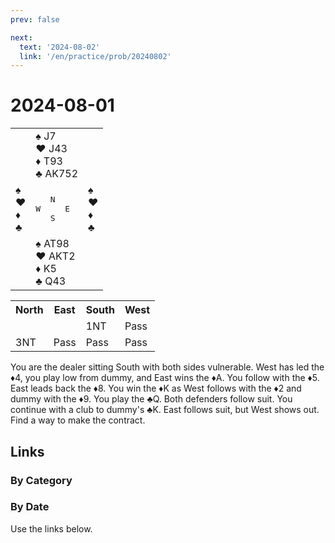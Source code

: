 ```yaml
---
prev: false

next:
  text: '2024-08-02'
  link: '/en/practice/prob/20240802'
---
```


# 2024-08-01

<table class="deal">
    <tr>
	    <td></td>
	    <td>♠️ J7<br>♥️ J43<br>♦️ T93<br>♣️ AK752</td>
	    <td></td>
  	</tr>
	<tr>
		<td>♠️ <br>♥️ <br>♦️ <br>♣️ </td>
		<td><pre>   N<br>W     E<br>   S</pre></td>
		<td>♠️ <br>♥️ <br>♦️ <br>♣️ </td>
	</tr>
	<tr>
		<td></td>
		<td>♠️ AT98<br>♥️ AKT2<br>♦️ K5<br>♣️ Q43</td>
		<td></td>
	</tr>
</table>

<table class="auction">
	<tr>
		<th>North</th>
		<th>East</th>
		<th>South</th>
		<th>West</th>
	</tr>
	<tr>
		<td></td>
		<td></td>
		<td>1NT</td>
		<td>Pass</td>
	</tr>
	<tr>
		<td>3NT</td>
		<td>Pass</td>
		<td>Pass</td>
		<td>Pass</td>
	</tr>
</table>

You are the dealer sitting South with both sides vulnerable. West has led the ♦️4, you play low from dummy, and East wins the ♦️A. You follow with the ♦️5. East leads back the ♦️8. You win the ♦️K as West follows with the ♦️2 and dummy with the ♦️9. You play the ♣️Q. Both defenders follow suit. You continue with a club to dummy's ♣️K. East follows suit, but West shows out. Find a way to make the contract.

## Links

[<Badge type="tip" text="Check Solution"/>](/en/learning/prob/20240801)

### By Category

[<Badge type="info" text="<--"/>](/en/practice/prob/20240801#links)
[<Badge type="tip" text="Calendar"/>](/en/practice/calendar/202408)
[<Badge type="tip" text="-->"/>](/en/practice/prob/20240802)

### By Date

Use the links below.